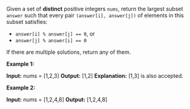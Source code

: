 Given a set of  **distinct**  positive integers  `nums`, return the largest subset  `answer`  such that every pair  `(answer[i], answer[j])`  of elements in this subset satisfies:

-   `answer[i] % answer[j] == 0`, or
-   `answer[j] % answer[i] == 0`

If there are multiple solutions, return any of them.

**Example 1:**

**Input:** nums = [1,2,3]
**Output:** [1,2]
**Explanation:** [1,3] is also accepted.

**Example 2:**

**Input:** nums = [1,2,4,8]
**Output:** [1,2,4,8]
